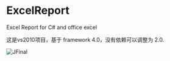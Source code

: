 # ExcelReport
Excel Report for C# and office excel

这是vs2010项目，基于 framework 4.0，没有依赖可以调整为 2.0.

![JFinal](http://www.jfinal.com/assets/img/jfinal_weixin_service_qr_code_150.jpg) 